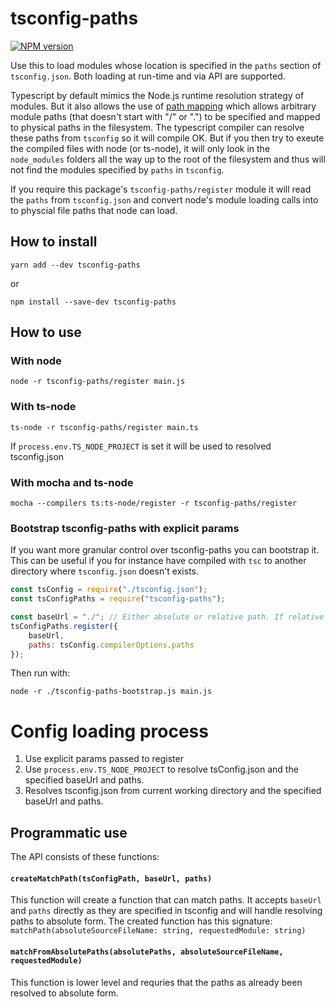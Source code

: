 # tsconfig-paths

[![NPM version][npm-image]][npm-url]

Use this to load modules whose location is specified in the `paths` section of `tsconfig.json`. Both loading at run-time and via API are supported.

Typescript by default mimics the Node.js runtime resolution strategy of modules. But it also allows the use of [path mapping](https://www.typescriptlang.org/docs/handbook/module-resolution.html) which allows arbitrary module paths (that doesn't start with "/" or ".") to be specified and mapped to physical paths in the filesystem. The typescript compiler can resolve these paths from `tsconfig` so it will compile OK. But if you then try to exeute the compiled files with node (or ts-node), it will only look in the `node_modules` folders all the way up to the root of the filesystem and thus will not find the modules specified by `paths` in `tsconfig`.

If you require this package's `tsconfig-paths/register` module it will read the `paths` from `tsconfig.json` and convert node's module loading calls into to physcial file paths that node can load.

## How to install

```
yarn add --dev tsconfig-paths
```
or
```
npm install --save-dev tsconfig-paths
```

## How to use

### With node
`node -r tsconfig-paths/register main.js`

### With ts-node
`ts-node -r tsconfig-paths/register main.ts`

If `process.env.TS_NODE_PROJECT` is set it will be used to resolved tsconfig.json

### With mocha and ts-node
`mocha --compilers ts:ts-node/register -r tsconfig-paths/register`

### Bootstrap tsconfig-paths with explicit params
If you want more granular control over tsconfig-paths you can bootstrap it. This can be useful if you for instance have compiled with `tsc` to another directory where `tsconfig.json` doesn't exists.
```javascript
const tsConfig = require("./tsconfig.json");
const tsConfigPaths = require("tsconfig-paths");

const baseUrl = "./"; // Either absolute or relative path. If relative it's resolved to current working directory.
tsConfigPaths.register({
    baseUrl,
    paths: tsConfig.compilerOptions.paths
});
```
Then run with:

`node -r ./tsconfig-paths-bootstrap.js main.js`

# Config loading process
1. Use explicit params passed to register
2. Use `process.env.TS_NODE_PROJECT` to resolve tsConfig.json and the specified baseUrl and paths.
3. Resolves tsconfig.json from current working directory and the specified baseUrl and paths.

## Programmatic use

The API consists of these functions:

#### `createMatchPath(tsConfigPath, baseUrl, paths)`
This function will create a function that can match paths. It accepts `baseUrl` and `paths` directly as they are specified in tsconfig and will handle resolving paths to absolute form. The created function has this signature: `matchPath(absoluteSourceFileName: string, requestedModule: string)`

#### `matchFromAbsolutePaths(absolutePaths, absoluteSourceFileName, requestedModule)`
This function is lower level and requries that the paths as already been resolved to absolute form.

[npm-image]: https://img.shields.io/npm/v/tsconfig-paths.svg?style=flat
[npm-url]: https://www.npmjs.com/package/tsconfig-paths
